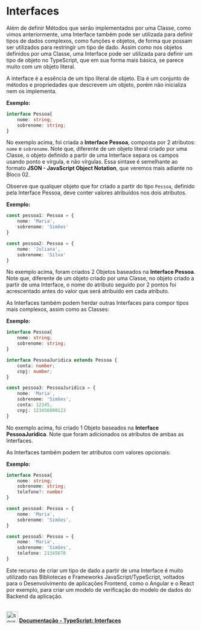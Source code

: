 <h1>Interfaces</h1>







Além de definir Métodos que serão implementados por uma Classe, como vimos anteriormente, uma Interface também pode ser utilizada para definir tipos de dados complexos, como funções e objetos, de forma que possam ser utilizados para restringir um tipo de dado. Assim como nos objetos definidos por uma Classe, uma Interface pode ser utilizada para definir um tipo de objeto no TypeScript, que em sua forma mais básica, se parece muito com um objeto literal.

A interface é a essência de um tipo literal de objeto. Ela é um conjunto de métodos e propriedades que descrevem um objeto, porém não inicializa nem os implementa. 

**Exemplo:**

```typescript
interface Pessoa{
    nome: string;
    sobrenome: string;
}
```

No exemplo acima, foi criada a **Interface Pessoa**, composta por 2 atributos: `nome` e `sobrenome`. Note que, diferente de um objeto literal criado por uma Classe, o objeto definido a partir de uma Interface separa os campos usando ponto e vírgula, e não vírgulas. Essa sintaxe é semelhante ao formato **JSON - JavaScript Object Notation**, que veremos mais adiante no Bloco 02.

Observe que qualquer objeto que for criado a partir do tipo `Pessoa`, definido pela Interface Pessoa, deve conter valores atribuídos nos dois atributos.

**Exemplo:**

```typescript
const pessoa1: Pessoa = {
    nome: 'Maria',
    sobrenome: 'Simões'
}

const pessoa2: Pessoa = {
    nome: 'Juliana',
    sobrenome: 'Silva'
}
```

No exemplo acima, foram criados 2 Objetos baseados na **Interface Pessoa**. Note que, diferente de um objeto criado por uma Classe, no objeto criado a partir de uma Interface, o nome do atributo seguido por 2 pontos foi acrescentado antes do valor que será atribuído em cada atributo.

As Interfaces também podem herdar outras Interfaces para compor tipos mais complexos, assim como as Classes:

**Exemplo:**

```typescript
interface Pessoa{
    nome: string;
    sobrenome: string;
}

interface PessoaJuridica extends Pessoa {
    conta: number;
    cnpj: number;
}

const pessoa3: PessoaJuridica = {
    nome: 'Maria',
    sobrenome: 'Simões',
    conta: 12345,
    cnpj: 123456000123
}
```

No exemplo acima, foi criado 1 Objeto baseados na **Interface PessoaJuridica**. Note que foram adicionados os atributos de ambas as Interfaces.

As Interfaces também podem ter atributos com valores opcionais:

**Exemplo:**

```typescript
interface Pessoa{
    nome: string;
    sobrenome: string;
    telefone?: number
}

const pessoa4: Pessoa = {
    nome: 'Maria',
    sobrenome: 'Simões',
}

const pessoa5: Pessoa = {
    nome: 'Maria',
    sobrenome: 'Simões',
    telefone: 21345678
}
```

Este recurso de criar um tipo de dado a partir de uma Interface é muito utilizado nas Bibliotecas e Frameworks JavaScript/TypeScript, voltados para o Desenvolvimento de aplicações Frontend, como o Angular e o React por exemplo, para criar um modelo de verificação do modelo de dados do Backend da aplicação.

<br />

<div align="left"><img src="https://i.imgur.com/izFuHID.png" title="source: imgur.com" width="30px"/> <a href="https://www.typescriptlang.org/docs/handbook/2/everyday-types.html#interfaces" target="_blank"><b>Documentação - TypeScript: Interfaces</b></a></div>

<br />